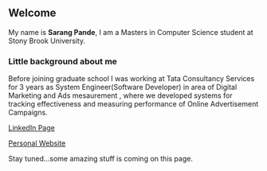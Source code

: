 ## Welcome

My name is **Sarang Pande**, I am a Masters in Computer Science student at Stony Brook University.

### Little background about me

Before joining graduate school I was working at Tata Consultancy Services for 3 years as System Engineer(Software Developer) in area of Digital Marketing and Ads mesaurement , where we developed systems for tracking effectiveness and measuring performance of Online Advertisement Campaigns.

[LinkedIn Page](https://www.linkedin.com/in/sarangppande)

[Personal Website](http://www.sarangpande.me)


Stay tuned...some amazing stuff is coming on this page.
